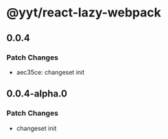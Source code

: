 # @yyt/react-lazy-webpack

## 0.0.4

### Patch Changes

- aec35ce: changeset init

## 0.0.4-alpha.0

### Patch Changes

- changeset init
